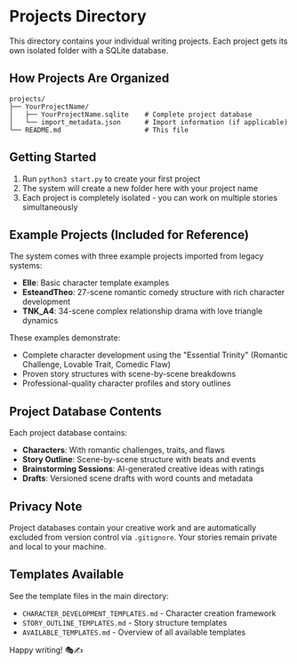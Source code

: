 # Projects Directory

This directory contains your individual writing projects. Each project gets its own isolated folder with a SQLite database.

## How Projects Are Organized

```
projects/
├── YourProjectName/
│   ├── YourProjectName.sqlite    # Complete project database
│   └── import_metadata.json      # Import information (if applicable)
└── README.md                     # This file
```

## Getting Started

1. Run `python3 start.py` to create your first project
2. The system will create a new folder here with your project name
3. Each project is completely isolated - you can work on multiple stories simultaneously

## Example Projects (Included for Reference)

The system comes with three example projects imported from legacy systems:

- **Elle**: Basic character template examples
- **EsteandTheo**: 27-scene romantic comedy structure with rich character development
- **TNK_A4**: 34-scene complex relationship drama with love triangle dynamics

These examples demonstrate:
- Complete character development using the "Essential Trinity" (Romantic Challenge, Lovable Trait, Comedic Flaw)
- Proven story structures with scene-by-scene breakdowns
- Professional-quality character profiles and story outlines

## Project Database Contents

Each project database contains:
- **Characters**: With romantic challenges, traits, and flaws
- **Story Outline**: Scene-by-scene structure with beats and events
- **Brainstorming Sessions**: AI-generated creative ideas with ratings
- **Drafts**: Versioned scene drafts with word counts and metadata

## Privacy Note

Project databases contain your creative work and are automatically excluded from version control via `.gitignore`. Your stories remain private and local to your machine.

## Templates Available

See the template files in the main directory:
- `CHARACTER_DEVELOPMENT_TEMPLATES.md` - Character creation framework
- `STORY_OUTLINE_TEMPLATES.md` - Story structure templates  
- `AVAILABLE_TEMPLATES.md` - Overview of all available templates

Happy writing! 🎭✍️